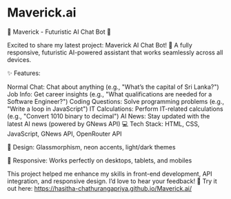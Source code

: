 # Maverick.ai

🌟 Maverick - Futuristic AI Chat Bot 🌟

Excited to share my latest project: Maverick AI Chat Bot! 🚀 A fully responsive, futuristic AI-powered assistant that works seamlessly across all devices.

✨ Features:

Normal Chat: Chat about anything (e.g., "What’s the capital of Sri Lanka?")
Job Info: Get career insights (e.g., "What qualifications are needed for a Software Engineer?")
Coding Questions: Solve programming problems (e.g., "Write a loop in JavaScript")
IT Calculations: Perform IT-related calculations (e.g., "Convert 1010 binary to decimal")
AI News: Stay updated with the latest AI news (powered by GNews API)
💻 Tech Stack: HTML, CSS, JavaScript, GNews API, OpenRouter API

🎨 Design: Glassmorphism, neon accents, light/dark themes

📱 Responsive: Works perfectly on desktops, tablets, and mobiles

This project helped me enhance my skills in front-end development, API integration, and responsive design. I’d love to hear your feedback! 🙏 Try it out here: https://hasitha-chathurangapriya.github.io/Maverick.ai/
